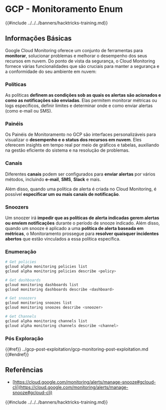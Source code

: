 # GCP - Monitoramento Enum

{{#include ../../../banners/hacktricks-training.md}}

## Informações Básicas

Google Cloud Monitoring oferece um conjunto de ferramentas para **monitorar**, solucionar problemas e melhorar o desempenho dos seus recursos em nuvem. Do ponto de vista da segurança, o Cloud Monitoring fornece várias funcionalidades que são cruciais para manter a segurança e a conformidade do seu ambiente em nuvem:

### Políticas

As políticas **definem as condições sob as quais os alertas são acionados e como as notificações são enviadas**. Elas permitem monitorar métricas ou logs específicos, definir limites e determinar onde e como enviar alertas (como e-mail ou SMS).

### Painéis

Os Painéis de Monitoramento no GCP são interfaces personalizáveis para visualizar o **desempenho e o status dos recursos em nuvem**. Eles oferecem insights em tempo real por meio de gráficos e tabelas, auxiliando na gestão eficiente do sistema e na resolução de problemas.

### Canais

Diferentes **canais** podem ser configurados para **enviar alertas** por vários métodos, incluindo **e-mail**, **SMS**, **Slack** e mais.

Além disso, quando uma política de alerta é criada no Cloud Monitoring, é possível **especificar um ou mais canais de notificação**.

### Snoozers

Um snoozer irá **impedir que as políticas de alerta indicadas gerem alertas ou enviem notificações** durante o período de snooze indicado. Além disso, quando um snooze é aplicado a uma **política de alerta baseada em métricas**, o Monitoramento prossegue para **resolver quaisquer incidentes abertos** que estão vinculados a essa política específica.

### Enumeração
```bash
# Get policies
gcloud alpha monitoring policies list
gcloud alpha monitoring policies describe <policy>

# Get dashboards
gcloud monitoring dashboards list
gcloud monitoring dashboards describe <dashboard>

# Get snoozers
gcloud monitoring snoozes list
gcloud monitoring snoozes describe <snoozer>

# Get Channels
gcloud alpha monitoring channels list
gcloud alpha monitoring channels describe <channel>
```
### Pós Exploração

{{#ref}}
../gcp-post-exploitation/gcp-monitoring-post-exploitation.md
{{#endref}}

## Referências

- [https://cloud.google.com/monitoring/alerts/manage-snooze#gcloud-cli](https://cloud.google.com/monitoring/alerts/manage-snooze#gcloud-cli)

{{#include ../../../banners/hacktricks-training.md}}
